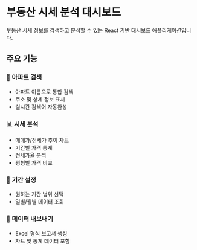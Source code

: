 # 부동산 시세 분석 대시보드

부동산 시세 정보를 검색하고 분석할 수 있는 React 기반 대시보드 애플리케이션입니다.

## 주요 기능
### 🏢 아파트 검색
- 아파트 이름으로 통합 검색
- 주소 및 상세 정보 표시
- 실시간 검색어 자동완성

### 📊 시세 분석
- 매매가/전세가 추이 차트
- 기간별 가격 통계
- 전세가율 분석
- 평형별 가격 비교

### 📅 기간 설정
- 원하는 기간 범위 선택
- 일별/월별 데이터 조회

### 📑 데이터 내보내기
- Excel 형식 보고서 생성
- 차트 및 통계 데이터 포함

